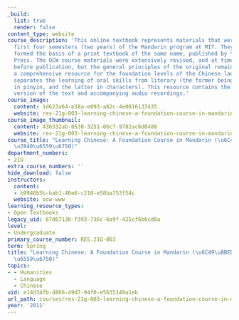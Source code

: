 ```yaml
---
_build:
  list: true
  render: false
content_type: website
course_description: 'This online textbook represents materials that were used in the
  first four semesters (two years) of the Mandarin program at MIT. They eventually
  formed the basis of a print textbook of the same name, published by Yale University
  Press. The OCW course materials were extensively revised, and at times reordered,
  before publication, but the general principles of the original remain: to provide
  a comprehensive resource for the foundation levels of the Chinese language that
  separates the learning of oral skills from literary (the former being transcribed
  in pinyin, and the latter in characters). This resource contains the complete online
  version of the text and accompanying audio recordings.'
course_image:
  content: 1d623a64-e38a-e093-a62c-4e0816133435
  website: res-21g-003-learning-chinese-a-foundation-course-in-mandarin-spring-2011
course_image_thumbnail:
  content: 436332ab-0538-3251-0bc7-9782ac6d0488
  website: res-21g-003-learning-chinese-a-foundation-course-in-mandarin-spring-2011
course_title: "Learning Chinese: A Foundation Course in Mandarin (\u6C49\u8BED\u57FA\
  \u7840\u6559\u6750)"
department_numbers:
- 21G
extra_course_numbers: ''
hide_download: false
instructors:
  content:
  - b9948b5b-bab1-40e6-c210-e58ba753f54c
  website: ocw-www
learning_resource_types:
- Open Textbooks
legacy_uid: 67d6713b-f393-736c-6a9f-425cf6b6cd0a
level:
- Undergraduate
primary_course_number: RES.21G-003
term: Spring
title: "Learning Chinese: A Foundation Course in Mandarin (\u6C49\u8BED\u57FA\u7840\
  \u6559\u6750)"
topics:
- - Humanities
  - Language
  - Chinese
uid: e14d34fb-d866-49d7-94f0-e5635149a1eb
url_path: courses/res-21g-003-learning-chinese-a-foundation-course-in-mandarin-spring-2011
year: '2011'
---
```

